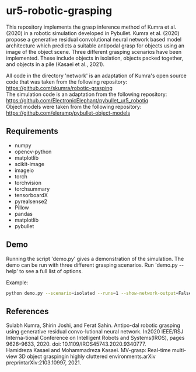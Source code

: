 # ur5-robotic-grasping
This repository implements the grasp inference method of Kumra et al. (2020) in a robotic simulation developed in Pybullet. Kumra et al. (2020) propose a generative residual convolutional neural network based model architecture which predicts a suitable antipodal grasp for objects using an image of the object scene. Three different grasping scenarios have been implemented. These include objects in isolation, objects packed together, and objects in a pile (Kasaei et al., 2021). 

All code in the directory 'network' is an adaptation of Kumra's open source code that was taken from the following repository: https://github.com/skumra/robotic-grasping  
The simulation code is an adaptation from the following repository: https://github.com/ElectronicElephant/pybullet_ur5_robotiq  
Object models were taken from the following repository: https://github.com/eleramp/pybullet-object-models

## Requirements
- numpy
- opencv-python
- matplotlib
- scikit-image
- imageio
- torch
- torchvision
- torchsummary
- tensorboardX
- pyrealsense2
- Pillow
- pandas
- matplotlib
- pybullet

## Demo
Running the script 'demo.py' gives a demonstration of the simulation. The demo can be run with three different grasping scenarios. Run 'demo.py --help' to see a full list of options.

Example:
```bash
python demo.py --scenario=isolated --runs=1 --show-network-output=False
```
## References
Sulabh Kumra, Shirin Joshi, and Ferat Sahin.  Antipo-dal robotic grasping using generative residual convo-lutional neural network. In2020 IEEE/RSJ Interna-tional Conference on Intelligent Robots and Systems(IROS), pages 9626–9633, 2020.  doi: 10.1109/IROS45743.2020.9340777.  
Hamidreza  Kasaei  and  Mohammadreza  Kasaei.   MV-grasp:   Real-time   multi-view   3D   object   graspingin  highly  cluttered  environments.arXiv preprintarXiv:2103.10997, 2021.